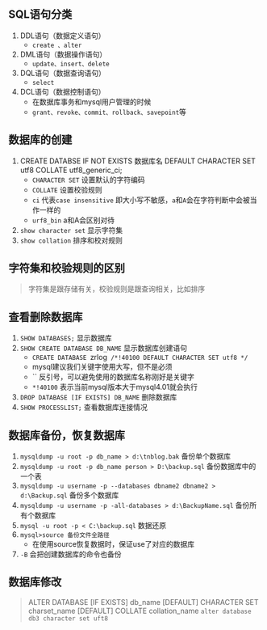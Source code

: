 ## SQL语句分类
1. DDL语句（数据定义语句）
   - `create 、alter`
2. DML语句（数据操作语句）
    - `update、insert、delete`
3. DQL语句（数据查询语句）
    - `select`
4. DCL语句（数据控制语句）
    - 在数据库事务和mysql用户管理的时候
    - `grant、revoke、commit、rollback、savepoint`等

## 数据库的创建
1. CREATE DATABSE IF NOT EXISTS 数据库名 DEFAULT CHARACTER SET utf8 COLLATE utf8_generic_ci;
    - `CHARACTER SET` 设置默认的字符编码
    - `COLLATE` 设置校验规则
    - `ci` 代表`case insensitive` 即大小写不敏感，`a`和`A`会在字符判断中会被当作一样的
    - `urf8_bin` a和A会区别对待
2. `show character set` 显示字符集
3. `show collation` 排序和校对规则

## 字符集和校验规则的区别
> 字符集是跟存储有关，校验规则是跟查询相关，比如排序

## 查看删除数据库
1. `SHOW DATABASES;` 显示数据库
2. `SHOW CREATE DATABASE DB_NAME` 显示数据库创建语句
    - `CREATE DATABASE `zrlog` /*!40100 DEFAULT CHARACTER SET utf8 */`
    - mysql建议我们关键字使用大写，但不是必须
    - `` 反引号，可以避免使用的数据库名称刚好是关键字
    - `*!40100` 表示当前mysql版本大于mysql4.01就会执行
3. `DROP DATABASE [IF EXISTS] DB_NAME` 删除数据库
4. `SHOW PROCESSLIST;` 查看数据库连接情况

## 数据库备份，恢复数据库
1. `mysqldump -u root -p db_name > d:\tnblog.bak` 备份单个数据库
2. `mysqldump -u root -p db_name person > D:\backup.sql` 备份数据库中的一个表
3. `mysqldump -u username -p --databases dbname2 dbname2 > d:\Backup.sql` 备份多个数据库
4. `mysqldump -u username -p -all-databases > d:\BackupName.sql` 备份所有个数据库
5. `mysql -u root -p < C:\backup.sql` 数据还原
6. `mysql>source 备份文件全路径` 
    - 在使用source恢复数据时，保证use了对应的数据库
7. `-B` 会把创建数据库的命令也备份

## 数据库修改
>ALTER DATABASE [IF EXISTS] db_name
> [DEFAULT] CHARACTER SET charset_name
> [DEFAULT] COLLATE collation_name
`alter database db3 character set uft8`